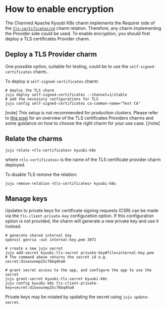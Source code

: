 # How to enable encryption

The Charmed Apache Kyuubi K8s charm implements the Requirer side of the [`tls-certificates/v4`](https://charmhub.io/tls-certificates-interface/libraries/tls_certificates) charm relation.
Therefore, any charm implementing the Provider side could be used.
To enable encryption, you should first deploy a TLS certificates Provider charm.

## Deploy a TLS Provider charm

One possible option, suitable for testing, could be to use the `self-signed-certificates` charm..

To deploy a `self-signed-certificates` charm:

```shell
# deploy the TLS charm
juju deploy self-signed-certificates --channel=1/stable
# add the necessary configurations for TLS
juju config self-signed-certificates ca-common-name="Test CA"
```

[note]
This setup is not recommended for production clusters.
Please refer to [this post](https://charmhub.io/topics/security-with-x-509-certificates) for an overview of the TLS certificates Providers charms and some guidance on how to choose the right charm for your use case.
[/note]

## Relate the charms

```
juju relate <tls-certificates> kyuubi-k8s
```

where `<tls-certificates>` is the name of the TLS certificate provider charm deployed.

To disable TLS remove the relation:

```shell
juju remove-relation <tls-certificates> kyuubi-k8s
```

## Manage keys

Updates to private keys for certificate signing requests (CSR) can be made via the `tls-client-private-key` configuration option.
If this configuration option is not provided, the charm will generate a new private key and use it instead.

```shell
# generate shared internal key
openssl genrsa -out internal-key.pem 3072

# create a new juju secret 
juju add-secret kyuubi-tls-secret private-key#file=internal-key.pem
# The command above returns the secret id e.g. secret:d1seounmp25c76bq4ha0

# grant secret access to the app, and configure the app to use the secret
juju grant-secret kyuubi-tls-secret kyuubi-k8s
juju config kyuubi-k8s tls-client-private-key=secret:d1seounmp25c76bq4ha0
```

Private keys may be rotated by updating the secret using `juju update-secret`.
